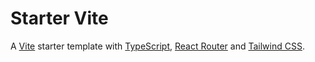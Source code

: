 # Starter Vite

A [Vite](https://vite.dev/) starter template with [TypeScript](https://www.typescriptlang.org/), [React Router](https://reactrouter.com/) and [Tailwind CSS](https://tailwindcss.com/).
